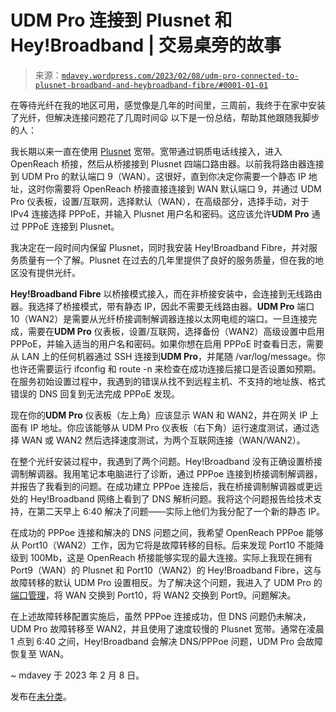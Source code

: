 <!--yml

分类：未分类

日期：2024-05-18 05:25:57

-->

# **UDM Pro** 连接到 Plusnet 和 Hey!Broadband | 交易桌旁的故事

> 来源：[`mdavey.wordpress.com/2023/02/08/udm-pro-connected-to-plusnet-broadband-and-heybroadband-fibre/#0001-01-01`](https://mdavey.wordpress.com/2023/02/08/udm-pro-connected-to-plusnet-broadband-and-heybroadband-fibre/#0001-01-01)

在等待光纤在我的地区可用，感觉像是几年的时间里，三周前，我终于在家中安装了光纤，但解决连接问题花了几周时间😦 以下是一份总结，帮助其他跟随我脚步的人：

我长期以来一直在使用 [Plusnet](https://www.plus.net/) 宽带。宽带通过铜质电话线接入，进入 OpenReach 桥接，然后从桥接接到 Plusnet 四端口路由器。以前我将路由器连接到 UDM Pro 的默认端口 9（WAN）。这很好，直到你决定你需要一个静态 IP 地址，这时你需要将 OpenReach 桥接直接连接到 WAN 默认端口 9，并通过 UDM Pro 仪表板，设置/互联网，选择默认（WAN），在高级部分，选择手动，对于 IPv4 连接选择 PPPoE，并输入 Plusnet 用户名和密码。这应该允许**UDM Pro** 通过 PPPoE 连接到 Plusnet。

我决定在一段时间内保留 Plusnet，同时我安装 Hey!Broadband Fibre，并对服务质量有一个了解。Plusnet 在过去的几年里提供了良好的服务质量，但在我的地区没有提供光纤。

**Hey!Broadband Fibre** 以桥接模式接入，而在非桥接安装中，会连接到无线路由器。我选择了桥接模式，带有静态 IP，因此不需要无线路由器。**UDM Pro** 端口 10（WAN2）是需要从光纤桥接调制解调器连接以太网电缆的端口。一旦连接完成，需要在**UDM Pro** 仪表板，设置/互联网，选择备份（WAN2）高级设置中启用 PPPoE，并输入适当的用户名和密码。如果你想在启用 PPPoE 时查看日志，需要从 LAN 上的任何机器通过 SSH 连接到**UDM Pro**，并尾随 /var/log/message。你也许还需要运行 ifconfig 和 route -n 来检查在成功连接后接口是否设置如预期。在服务初始设置过程中，我遇到的错误从找不到远程主机、不支持的地址族、格式错误的 DNS 回复到无法完成 PPPoE 发现。

现在你的**UDM Pro** 仪表板（左上角）应该显示 WAN 和 WAN2，并在网关 IP 上面有 IP 地址。你应该能够从 UDM Pro 仪表板（右下角）运行速度测试，通过选择 WAN 或 WAN2 然后选择速度测试，为两个互联网连接（WAN/WAN2）。

在整个光纤安装过程中，我遇到了两个问题。Hey!Broadband 没有正确设置桥接调制解调器。我用笔记本电脑进行了诊断，通过 PPPoe 连接到桥接调制解调器，并报告了我看到的问题。在成功建立 PPPoe 连接后，我在桥接调制解调器或更远处的 Hey!Broadband 网络上看到了 DNS 解析问题。我将这个问题报告给技术支持，在第二天早上 6:40 解决了问题——实际上他们为我分配了一个新的静态 IP。

在成功的 PPPoe 连接和解决的 DNS 问题之间，我希望 OpenReach PPPoe 能够从 Port10（WAN2）工作，因为它将是故障转移的目标。后来发现 Port10 不能降级到 100Mb，这是 OpenReach 桥接能够实现的最大连接。实际上我现在拥有 Port9（WAN）的 Plusnet 和 Port10（WAN2）的 Hey!Broadband Fibre，这与故障转移的默认 UDM Pro 设置相反。为了解决这个问题，我进入了 UDM Pro 的[端口管理](https://help.ui.com/hc/en-us/articles/360008365334-UniFi-Configure-Port-Remapping)，将 WAN 交换到 Port10，将 WAN2 交换到 Port9。问题解决。

在上述故障转移配置实施后，虽然 PPPoe 连接成功，但 DNS 问题仍未解决，UDM Pro 故障转移至 WAN2，并且使用了速度较慢的 Plusnet 宽带。通常在凌晨 1 点到 6:40 之间，Hey!Broadband 会解决 DNS/PPPoe 问题，UDM Pro 会故障恢复至 WAN。

~ mdavey 于 2023 年 2 月 8 日。

发布在[未分类](https://mdavey.wordpress.com/category/uncategorized/)。
